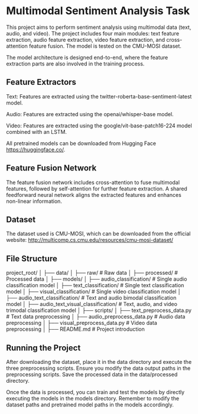 # Multimodal Sentiment Analysis Task

This project aims to perform sentiment analysis using multimodal data (text, audio, and video). The project includes four main modules: text feature extraction, audio feature extraction, video feature extraction, and cross-attention feature fusion. The model is tested on the CMU-MOSI dataset.

The model architecture is designed end-to-end, where the feature extraction parts are also involved in the training process.

## Feature Extractors

Text: Features are extracted using the twitter-roberta-base-sentiment-latest model.

Audio: Features are extracted using the openai/whisper-base model.

Video: Features are extracted using the google/vit-base-patch16-224 model combined with an LSTM.

All pretrained models can be downloaded from Hugging Face https://huggingface.co/. 

## Feature Fusion Network

The feature fusion network includes cross-attention to fuse multimodal features, followed by self-attention for further feature extraction. A shared feedforward neural network aligns the extracted features and enhances non-linear information.

## Dataset
The dataset used is CMU-MOSI, which can be downloaded from the official website:
http://multicomp.cs.cmu.edu/resources/cmu-mosi-dataset/

## File Structure

project_root/
│
├── data/
│   ├── raw/                   # Raw data
│   ├── processed/             # Processed data
│
├── models/
│   ├── audio_classification/              # Single audio classification model
│   ├── text_classification/               # Single text classification model
│   ├── visual_classification/             # Single video classification model
│   ├── audio_text_classification/         # Text and audio bimodal classification model
│   ├── audio_text_visual_classification/  # Text, audio, and video trimodal classification model
│
├── scripts/
│   ├── text_preprocess_data.py            # Text data preprocessing
│   ├── audio_preprocess_data.py           # Audio data preprocessing
│   ├── visual_preprocess_data.py          # Video data preprocessing
│
├── README.md                              # Project introduction


## Running the Project

After downloading the dataset, place it in the data directory and execute the three preprocessing scripts. Ensure you modify the data output paths in the preprocessing scripts. Save the processed data in the data/processed directory.

Once the data is processed, you can train and test the models by directly executing the models in the models directory. Remember to modify the dataset paths and pretrained model paths in the models accordingly.

